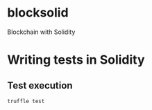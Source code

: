 # blocksolid
Blockchain with Solidity

# Writing tests in Solidity
## Test execution
`truffle test`
